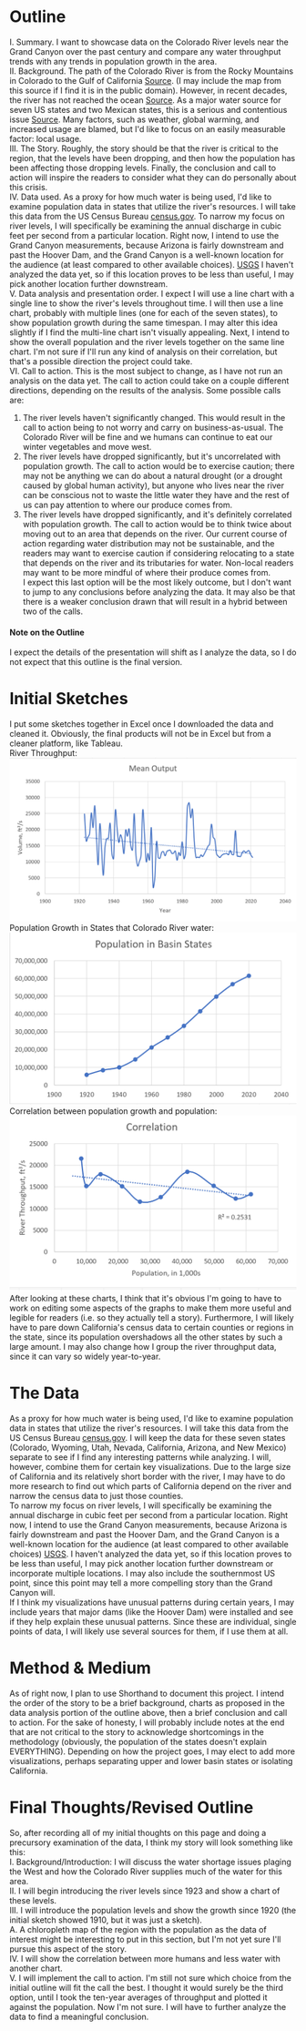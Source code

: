 # Outline
I. Summary. I want to showcase data on the Colorado River levels near the Grand Canyon over the past century and compare any water throughput trends with any trends in population growth in the area.   
II. Background. The path of the Colorado River is from the Rocky Mountains in Colorado to the Gulf of California [Source](https://www.uncovercolorado.com/activities/colorado-river/). (I may include the map from this source if I find it is in the public domain). However, in recent decades, the river has not reached the ocean [Source](https://www.latimes.com/environment/story/2023-01-31/colorado-river-in-crisis-the-rivers-end). As a major water source for seven US states and two Mexican states, this is a serious and contentious issue [Source](https://www.washingtonpost.com/climate-environment/2023/02/05/colorado-river-drought-explained/). Many factors, such as weather, global warming, and increased usage are blamed, but I'd like to focus on an easily measurable factor: local usage.   
III. The Story. Roughly, the story should be that the river is critical to the region, that the levels have been dropping, and then how the population has been affecting those dropping levels. Finally, the conclusion and call to action will inspire the readers to consider what they can do personally about this crisis.   
IV. Data used. As a proxy for how much water is being used, I'd like to examine population data in states that utilize the river's resources. I will take this data from the US Census Bureau [census.gov](https://www.census.gov/data/tables/time-series/dec/popchange-data-text.html). To narrow my focus on river levels, I will specifically be examining the annual discharge in cubic feet per second from a particular location. Right now, I intend to use the Grand Canyon measurements, because Arizona is fairly downstream and past the Hoover Dam, and the Grand Canyon is a well-known location for the audience (at least compared to other available choices). [USGS](https://waterdata.usgs.gov/nwis/annual?referred_module=sw&search_site_no=09402500&format=sites_selection_links) I haven't analyzed the data yet, so if this location proves to be less than useful, I may pick another location further downstream.   
V. Data analysis and presentation order. I expect I will use a line chart with a single line to show the river's levels throughout time. I will then use a line chart, probably with multiple lines (one for each of the seven states), to show population growth during the same timespan. I may alter this idea slightly if I find the multi-line chart isn't visually appealing. Next, I intend to show the overall population and the river levels together on the same line chart. I'm not sure if I'll run any kind of analysis on their correlation, but that's a possible direction the project could take.   
VI. Call to action. This is the most subject to change, as I have not run an analysis on the data yet. The call to action could take on a couple different directions, depending on the results of the analysis. Some possible calls are:   
  1. The river levels haven't significantly changed. This would result in the call to action being to not worry and carry on business-as-usual. The Colorado River will be fine and we humans can continue to eat our winter vegetables and move west.
  2. The river levels have dropped significantly, but it's uncorrelated with population growth. The call to action would be to exercise caution; there may not be anything we can do about a natural drought (or a drought caused by global human activity), but anyone who lives near the river can be conscious not to waste the little water they have and the rest of us can pay attention to where our produce comes from.
  3. The river levels have dropped significantly, and it's definitely correlated with population growth. The call to action would be to think twice about moving out to an area that depends on the river. Our current course of action regarding water distribution may not be sustainable, and the readers may want to exercise caution if considering relocating to a state that depends on the river and its tributaries for water. Non-local readers may want to be more mindful of where their produce comes from.     
I expect this last option will be the most likely outcome, but I don't want to jump to any conclusions before analyzing the data. It may also be that there is a weaker conclusion drawn that will result in a hybrid between two of the calls.   
#### Note on the Outline
I expect the details of the presentation will shift as I analyze the data, so I do not expect that this outline is the final version.   

# Initial Sketches
I put some sketches together in Excel once I downloaded the data and cleaned it. Obviously, the final products will not be in Excel but from a cleaner platform, like Tableau.   
River Throughput:   
![River Throughput](/Sketch_1a.png)   
Population Growth in States that Colorado River water:   
![Local Population](/Sketch_2_v2.png)   
Correlation between population growth and population:
![Correlation](/Sketch_3a.png)   
After looking at these charts, I think that it's obvious I'm going to have to work on editing some aspects of the graphs to make them more useful and legible for readers (i.e. so they actually tell a story). Furthermore, I will likely have to pare down California's census data to certain counties or regions in the state, since its population overshadows all the other states by such a large amount. I may also change how I group the river throughput data, since it can vary so widely year-to-year.

# The Data
As a proxy for how much water is being used, I'd like to examine population data in states that utilize the river's resources. I will take this data from the US Census Bureau [census.gov](https://www.census.gov/data/tables/time-series/dec/popchange-data-text.html). I will keep the data for these seven states (Colorado, Wyoming, Utah, Nevada, California, Arizona, and New Mexico) separate to see if I find any interesting patterns while analyzing. I will, however, combine them for certain key visualizations. Due to the large size of California and its relatively short border with the river, I may have to do more research to find out which parts of California depend on the river and narrow the census data to just those counties.   
To narrow my focus on river levels, I will specifically be examining the annual discharge in cubic feet per second from a particular location. Right now, I intend to use the Grand Canyon measurements, because Arizona is fairly downstream and past the Hoover Dam, and the Grand Canyon is a well-known location for the audience (at least compared to other available choices) [USGS](https://waterdata.usgs.gov/nwis/annual?referred_module=sw&search_site_no=09402500&format=sites_selection_links). I haven't analyzed the data yet, so if this location proves to be less than useful, I may pick another location further downstream or incorporate multiple locations. I may also include the southernmost US point, since this point may tell a more compelling story than the Grand Canyon will.   
If I think my visualizations have unusual patterns during certain years, I may include years that major dams (like the Hoover Dam) were installed and see if they help explain these unusual patterns. Since these are individual, single points of data, I will likely use several sources for them, if I use them at all.

# Method & Medium
As of right now, I plan to use Shorthand to document this project. I intend the order of the story to be a brief background, charts as proposed in the data analysis portion of the outline above, then a brief conclusion and call to action. For the sake of honesty, I will probably include notes at the end that are not critical to the story to acknowledge shortcomings in the methodology (obviously, the population of the states doesn't explain EVERYTHING). Depending on how the project goes, I may elect to add more visualizations, perhaps separating upper and lower basin states or isolating California.

# Final Thoughts/Revised Outline
So, after recording all of my initial thoughts on this page and doing a precursory examination of the data, I think my story will look something like this:   
I. Background/Introduction: I will discuss the water shortage issues plaging the West and how the Colorado River supplies much of the water for this area.   
II. I will begin introducing the river levels since 1923 and show a chart of these levels.   
III. I will introduce the population levels and show the growth since 1920 (the initial sketch showed 1910, but it was just a sketch).   
  A. A chloropleth map of the region with the population as the data of interest might be interesting to put in this section, but I'm not yet sure I'll pursue this aspect of the story.   
IV. I will show the correlation between more humans and less water with another chart.   
V. I will implement the call to action. I'm still not sure which choice from the initial outline will fit the call the best. I thought it would surely be the third option, until I took the ten-year averages of throughput and plotted it against the population. Now I'm not sure. I will have to further analyze the data to find a meaningful conclusion.  
